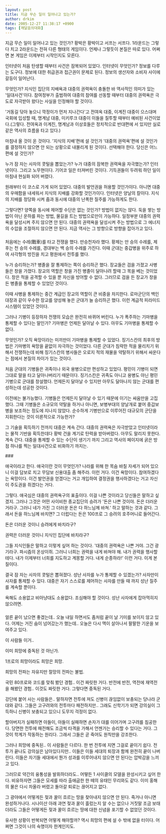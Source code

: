 ```yaml
---
layout: post
title: 지금 무슨 일이 일어나고 있는가?
author: drkim
date: 2005-12-27 11:38:17 +0900
tags: [깨달음의대화]
---
```


  
지금 무슨 일이 일어나고 있는 것인가? 황박은 황박이고 서프는 서프다. 1라운드는 그렇다 치고 2라운드는 전혀 다른 형태의 게임이다. 언제나 그렇듯이 본질은 따로 있다. 어쩌면 본 게임은 이제부터 시작인지도 모른다. 
  

  
인터넷이 처음 탄생할 때부터 사건은 잠복되어 있었다. 인터넷이 무엇인가? 정보를 다루는 도구다. 정보에 대한 취급권과 접근권이 문제로 된다. 정보의 생산자와 소비자 사이에 갈등이 일어난다. 
  

  
무엇인가? 지식인 집단의 지배욕과 대중의 권력욕이 충돌한 바 역사적인 의미가 있는 '일대사건'이다. 참여정부가 출범하여 대중의 참여를 선동할 때부터 대중의 권력욕은 극도로 자극받아 왔다는 사실을 인정해야 할 것이다. 
  

  
'거동길 닦아 놓으니 깍정이가 먼저 지나간다'고 전여옥 대중, 이계진 대중이 으스대며 국회에 입성할 때, 명계남 대중, 미키루크 대중이 이들을 질투할 때부터 예비된 사건이었다.(그렇다. 전여옥과 이계진, 명계남과 이상호들은 정치적으로 반대편에 서 있지만 실로 같은 역사의 흐름을 타고 있다.) 
  

  
마침내 올 것이 온 것이다. '지식의 지배'편에 설 것인가 '대중의 권력욕'편에 설 것인가를 결정하지 않으면 안 되는 상황으로 내몰리게 된 것이다. 선택해야 한다. 당신은 어느 편에 설 것인가?
  

  
누가 잠 자는 사자의 콧털을 뽑았는가? 누가 대중의 잠복한 권력욕을 자극했는가? 인터넷이다. 그리고 노무현이다. 기어코 일은 터져버린 것이다. 기득권들이 두려워 하던 일이 마침내 현실화 되어 버렸다. 
  

  
원래부터 이 코스로 가게 되어 있었다. 대중의 발언권을 허용할 것인가이다. 아니면 대중의 우매함을 내세워서 지식의 지배를 강화할 것인가이다. 인터넷은 양날의 칼이다. 지식의 지배를 정당화 시켜 줌과 동시에 대중의 난폭한 질주를 가능하게도 한다. 
  

  
그렇다면? 양쪽을 동시에 제어할 수단은 없는 것인가? 방법이 없지는 않다. 둑을 쌓는 방법이 아닌 운하를 파는 방법, 물길을 트는 방법으로만이 가능하다. 일정부분 대중의 권력욕을 달성시켜 주지 않으면 안 된다. 대중의 권력욕을 달성시켜 주는 방법으로 그 에너지의 수압을 조절하지 않으면 안 된다. 지금 역사는 그 방향으로 방향을 잡아가고 있다. 
  

  
###
  

  
처음에는 수레(戰車)를 타고 전쟁을 했다. 만승천자라 했다. 황제는 만 승의 수레를, 제후는 천 승의 수레를, 경대부는 백 승의 수레를 가진다. 이때 군대는 중갑병을 위주로 하여 사각형의 방진을 치고 평원에서 전투를 했다. 
  

  
누가 승리하는가? 병졸을 잘 통제하는 쪽이 승리하곤 했다. 장교들은 검을 가졌고 사병들은 창을 가졌다. 장교의 역할은 창을 가진 병졸이 달아나려 할때 그 목을 베는 것이었다. 창은 적을 공격할 수 있을 뿐 자신을 방어할 수 없다. 그러므로 검을 든 장교가 창을 든 병졸을 통제할 수 있었던 것이다. 
  

  
이때 사병을 통제하는 중간 계급인 장교의 역할이 큰 비중을 차지한다. 로마군단의 백인대장과 같이 우수한 장교를 양성해 놓은 군대가 늘 승리하곤 했다. 이런 계급적 피라미드 시스템이 있었던 것이다. 
  

  
그러나 기병이 등장하자 전쟁의 모습은 완전히 바뀌어 버린다. 누가 폭주하는 기마병을 통제할 수 있다는 말인가? 기마병은 언제든 달아날 수 있다. 아무도 기마병을 통제할 수 없다. 
  

  
무엇인가? 오직 욕망이라는 미끼만이 기마병을 통제할 수 있었다. 징기스칸의 최후의 방법은 기마병의 욕망을 끝없이 자극하는 것이었다. 다른 군대가 침략한 적을 물리치기 위해서 전쟁하는데 비해 징기스칸의 병사들은 오로지 적의 재물을 약탈하기 위해서 싸운다는 점에서 본질의 차이가 있는 것이다. 
  

  
처음 군대의 기병들은 귀족이나 외국 용병으로만 편성하고 있었다. 평민이 기병이 되면 그대로 말을 타고 달아나버리기 때문이다. 징기스칸은 귀족도 아니고 용병도 아닌 평민기병으로 군대를 창설했다. 언제든지 달아날 수 있지만 아무도 달아나지 않는 군대를 편성하는데 성공한 것이다. 
  

  
이전에는 불가능했다. 기병들은 언제든지 달아날 수 있기 때문에 이기는 싸움만을 고집했다. 그때 기병들은 소규모의 약탈을 하거나 아니면, 보병부대의 양날개로 붙어 중갑보병을 보조하는 정도에 지나지 않았다. 순수하게 기병만으로 이루어진 대규모의 군단을 지휘한다는 것이 이론적으로 가능한가? 
  

  
그 기술을 획득하기 전까지 대중은 계속 간다. 대중의 권력욕은 자극받았고 인터넷이라는 물적 기반을 획득한데다 황박 건을 계기로 탄력을 받아버렸다. 아무도 말리지 못한다. 계속 간다. 대중을 통제할 수 있는 수단이 생기기 까지 그리고 역사의 페이지에 굵은 방점 하나를 찍는 일대사건으로 비화하기 까지는.
  

  
\### 
  

  
애국이라고 한다. 애국이란 것이 무엇인가? 나라를 위해 한 목숨 바칠 자세가 되어 있으니 이걸 담보로 치고 무담보 신용대출 좀 해주라. 이런 거다. 이건 욕망이다. 참여하겠다는 욕망이다. 이건 발언권을 얻겠다는 거고 개입하여 결정권을 행사하겠다는 거고 자신이 주도권을 쥐겠다는 거다. 
  

  
그렇다. 애국심은 대중의 권력욕구의 표출이다. 이걸 나쁜 것이라고 당신들은 말하고 싶겠지. 그러나 그것은 어떤 사이비한 종교집단의 승려가 '돈은 나쁜 것이야. 돈은 더러운 거라구. 그러니 네가 가진 그 더러운 돈은 다 하느님께 바쳐.' 하고 말하는 것과 같다. 그래서 돈을 하느님께 바치면? 그 더럽다는 돈은 100프로 그 승려의 호주머니로 들어간다. 
  

  
돈은 더러운 것이니 승려에게 바치라구? 
  
권력은 더러운 것이니 지식인 집단에 바치라구?
  

  
그들 지식인들은 말하고 이렇게 싶어 하는 것이다. '대중의 권력욕은 나쁜 거야. 그건 광기라구. 파시즘의 온상이쥐. 그러니 너희는 권력을 내게 바쳐야 해. 내가 권력을 행사할테다. 내가 이제부터 너희를 지도하고 계몽할 거다. 내게 순종하라!' 이런 거다. 이게 본질이다. 
  

  
결국 잠 자는 사자의 콧털은 뽑혀졌다. 성난 사자를 누가 통제할 수 있겠는가? 사자만이 사자를 통제할 수 있다. 대중은 자기 스스로를 제어하는 사자를 만들 때 까지 성난 질주를 계속할 뿐이다.
  

  
욕해도 소용없고 비아냥대도 소용없다. 조심해야 할 것이다. 성난 사자에게 잡아먹히지 않으려면. 
  

  
###
  

  
얼른 끝이 났으면 좋겠는데.. 오늘 내일 하면서도 좀처럼 끝이 날 기미를 보이지 않고 있다. 어제는 거진 숨이 넘어갔는가 했는데.. 오늘은 다시 맥이 살아나서 팔팔한 기운을 보여주고 있다. 
  

  
이 사람들 이거.. 
  
이미 희망에 중독된 것 아닌가. 
  
1프로의 희망이라도 희망은 희망. 
  
희망의 전파는 자유지만 절망의 전파는 불법. 
  

  
국민 80프로와 코드를 맞춰 봤던 경험.. 이건 짜릿한 거다. 반전에 반전, 역전에 재역전을 해봤던 경험.. 이것도 짜릿한 거다. 그렇다면 중독된 거다. 
  

  
강단에 붙어 사는 사람들은.. 말하자면 전투에 져도 신병이 끊임없이 보충되는 당나라 군대와 같다. 그들은 고구려와의 전투마다 패전하지만.. 그래도 신학기가 되면 강의실이 그득하니 신병이 보충되고 있으니 도무지 걱정이 없다.
  

  
할아버지가 실패하면 아들이, 아들이 실패하면 손자가 대를 이어가며 고구려를 침공한다. 당면한 전투에 패전해도 조금씩 타격을 가해서 언젠가는 승리할 수 있다는 거다. 그것이 학계가 작동하는 원리다. 그래서 그들은 곧 죽어도 원칙만을 강조한다. 
  

  
그러나 희망에 중독된.. 이 사람들은 다르다. 한 번 전투에 지면 그걸로 끝이기 쉽다. 전투가 끝나도 강의실은 남아있다지만.. 이들은 이들 세대의 퇴장과 함께 완전히 끝이 나버린다. 이들은 자기들 세대에서 뭔가 성과를 이루어내지 않으면 안 된다는 압박감을 느끼고 있다. 
  

  
그러므로 약간의 융통성을 발휘하더라도.. 어떻든 1 사이클의 모델을 완성시키고 싶어 한다. 비유하자면 그들은 모세를 따라 출애굽한 한 떼의 유태인 무리와도 같다. 이미 홍해의 물은 다시 차올라 버렸고 돌아갈 퇴로는 끊어지고 없다. 
  

  
그 광야에서 어떻게든 젖과 꿀이 흐르는 땅을 찾아내지 않으면 안 된다. 죽거나 아니면 완성하거나다. 시나이산 아래 과연 젖과 꿀이 흘렀는지 알 수는 없으나 거짓말 조금 보태더라도 그들은 어떻게든 젖과 꿀이 흐르는 땅에 대한 신념을 포기할 수 없었던 것이다. 
  

  
유사한 상황이 반복되면 어떻게 해야할까? 역시 희망의 편에 설 수 밖에 없을 터이다. 어쩌면 그것이 나의 숙명이자 한계인지도.